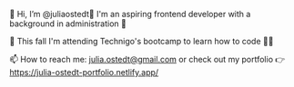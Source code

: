 👋 Hi, I’m @juliaostedt🎈 I'm an aspiring frontend developer with a background in administration 📅

🍁 This fall I'm attending Technigo's bootcamp to learn how to code 👩‍💻

📫 How to reach me: julia.ostedt@gmail.com or check out my portfolio 👉 https://julia-ostedt-portfolio.netlify.app/
